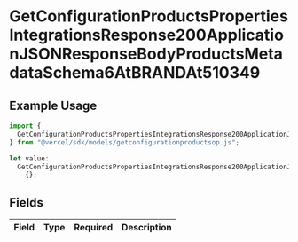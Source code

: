 # GetConfigurationProductsPropertiesIntegrationsResponse200ApplicationJSONResponseBodyProductsMetadataSchema6AtBRANDAt510349

## Example Usage

```typescript
import {
  GetConfigurationProductsPropertiesIntegrationsResponse200ApplicationJSONResponseBodyProductsMetadataSchema6AtBRANDAt510349,
} from "@vercel/sdk/models/getconfigurationproductsop.js";

let value:
  GetConfigurationProductsPropertiesIntegrationsResponse200ApplicationJSONResponseBodyProductsMetadataSchema6AtBRANDAt510349 =
    {};
```

## Fields

| Field       | Type        | Required    | Description |
| ----------- | ----------- | ----------- | ----------- |